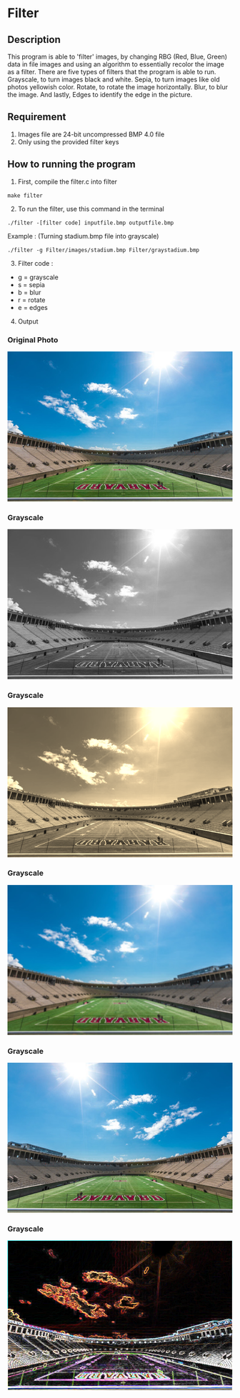 # Filter
## Description
This program is able to 'filter' images, by changing RBG (Red, Blue, Green) data in file images and using an algorithm to essentially recolor the image as a filter. There are five types of filters that the program is able to run. Grayscale, to turn images black and white. Sepia, to turn images like old photos yellowish color. Rotate, to rotate the image horizontally. Blur, to blur the image. And lastly, Edges to identify the edge in the picture. 

## Requirement
1. Images file are 24-bit uncompressed BMP 4.0 file
2. Only using the provided filter keys 

## How to running the program
1. First, compile the filter.c into filter
```
make filter
```
2. To run the filter, use this command in the terminal
```
./filter -[filter code] inputfile.bmp outputfile.bmp
```
Example : (Turning stadium.bmp file into grayscale)
```
./filter -g Filter/images/stadium.bmp Filter/graystadium.bmp
```
3. Filter code : 
- g = grayscale
- s = sepia
- b = blur
- r = rotate
- e = edges
4. Output
### Original Photo
![original image](images/stadium.bmp)
### Grayscale
![grayscale image](src/gray.bmp)
### Grayscale
![grayscale image](src/sepia.bmp)
### Grayscale
![grayscale image](src/blur.bmp)
### Grayscale
![grayscale image](src/rotate.bmp)
### Grayscale
![grayscale image](src/edges.bmp)